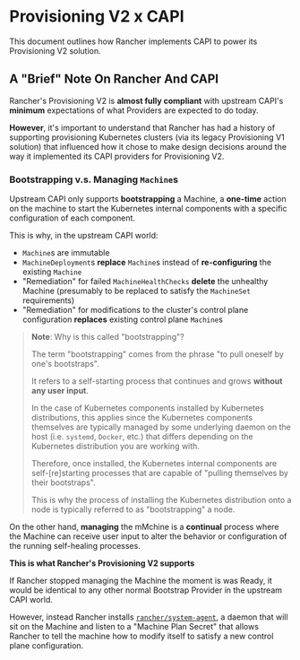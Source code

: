 # Provisioning V2 x CAPI

This document outlines how Rancher implements CAPI to power its Provisioning V2 solution.

## A "Brief" Note On Rancher And CAPI

Rancher's Provisioning V2 is **almost fully compliant** with upstream CAPI's **minimum** expectations of what Providers are expected to do today.

**However**, it's important to understand that Rancher has had a history of supporting provisioning Kubernetes clusters (via its legacy Provisioning V1 solution) that influenced how it chose to make design decisions around the way it implemented its CAPI providers for Provisioning V2.

### Bootstrapping v.s. Managing `Machine`s

Upstream CAPI only supports **bootstrapping** a Machine, a **one-time** action on the machine to start the Kubernetes internal components with a specific configuration of each component.

This is why, in the upstream CAPI world:
- `Machine`s are immutable
- `MachineDeployment`s **replace** `Machine`s instead of **re-configuring** the existing `Machine`
- "Remediation" for failed `MachineHealthChecks` **delete** the unhealthy Machine (presumably to be replaced to satisfy the `MachineSet` requirements)
- "Remediation" for modifications to the cluster's control plane configuration **replaces** existing control plane `Machine`s

> **Note**: Why is this called "bootstrapping"?
>
> The term "bootstrapping" comes from the phrase "to pull oneself by one's bootstraps". 
>
> It refers to a self-starting process that continues and grows **without any user input**.
>
> In the case of Kubernetes components installed by Kubernetes distributions, this applies since the Kubernetes components themselves are typically managed by some underlying daemon on the host (i.e. `systemd`, `Docker`, etc.) that differs depending on the Kubernetes distribution you are working with.
>
> Therefore, once installed, the Kubernetes internal components are self-[re]starting processes that are capable of "pulling themselves by their bootstraps".
>
> This is why the process of installing the Kubernetes distribution onto a node is typically referred to as "bootstrapping" a node.

On the other hand, **managing** the mMchine is a **continual** process where the Machine can receive user input to alter the behavior or configuration of the running self-healing processes.

**This is what Rancher's Provisioning V2 supports**

If Rancher stopped managing the Machine the moment is was Ready, it would be identical to any other normal Bootstrap Provider in the upstream CAPI world.

However, instead Rancher installs [`rancher/system-agent`](https://github.com/rancher/system-agent), a daemon that will sit on the Machine and listen to a "Machine Plan Secret" that allows Rancher to tell the machine how to modify itself to satisfy a new control plane configuration.
